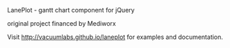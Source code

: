 LanePlot - gantt chart component for jQuery

original project financed by Mediworx

Visit http://vacuumlabs.github.io/laneplot for examples and documentation.
